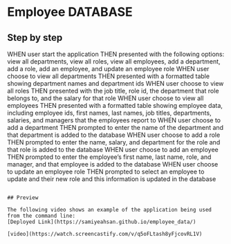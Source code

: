 # Employee DATABASE

## Step by step



WHEN user start the application
THEN presented with the following options: view all departments, view all roles, view all employees, add a department, add a role, add an employee, and update an employee role
WHEN user choose to view all departments
THEN presented with a formatted table showing department names and department ids
WHEN user choose to view all roles
THEN presented with the job title, role id, the department that role belongs to, and the salary for that role
WHEN user choose to view all employees
THEN presented with a formatted table showing employee data, including employee ids, first names, last names, job titles, departments, salaries, and managers that the employees report to
WHEN user choose to add a department
THEN prompted to enter the name of the department and that department is added to the database
WHEN user choose to add a role
THEN prompted to enter the name, salary, and department for the role and that role is added to the database
WHEN user choose to add an employee
THEN prompted to enter the employee’s first name, last name, role, and manager, and that employee is added to the database
WHEN user choose to update an employee role
THEN prompted to select an employee to update and their new role and this information is updated in the database 
```

## Preview

The following video shows an example of the application being used from the command line:
[Deployed Link](https://samiyeahsan.github.io/employee_data/)

[video](https://watch.screencastify.com/v/q5oFLtash8yFjcovRL1V)
